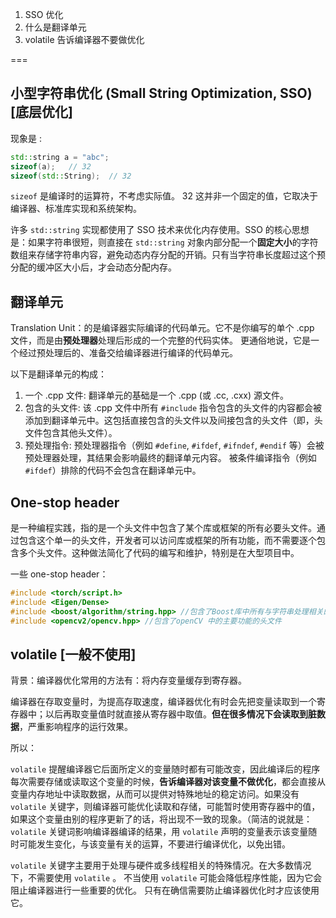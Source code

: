 
1. SSO 优化
2. 什么是翻译单元
3. volatile 告诉编译器不要做优化

===

## 小型字符串优化 (Small String Optimization, SSO)  [底层优化]

现象是 :

~~~cpp
std::string a = "abc";
sizeof(a);   // 32
sizeof(std::String);  // 32 
~~~

`sizeof` 是编译时的运算符，不考虑实际值。 32 这并非一个固定的值，它取决于编译器、标准库实现和系统架构。

许多 `std::string` 实现都使用了 SSO 技术来优化内存使用。SSO 的核心思想是：如果字符串很短，则直接在 `std::string` 对象内部分配一个**固定大小**的字符数组来存储字符串内容，避免动态内存分配的开销。只有当字符串长度超过这个预分配的缓冲区大小后，才会动态分配内存。


## 翻译单元

Translation Unit：的是编译器实际编译的代码单元。它不是你编写的单个 .cpp 文件，而是由**预处理器**处理后形成的一个完整的代码实体。 更通俗地说，它是一个经过预处理后的、准备交给编译器进行编译的代码单元。

以下是翻译单元的构成：

1. 一个 .cpp 文件: 翻译单元的基础是一个 .cpp (或 .cc, .cxx) 源文件。
2. 包含的头文件: 该 .cpp 文件中所有 `#include` 指令包含的头文件的内容都会被添加到翻译单元中。这包括直接包含的头文件以及间接包含的头文件（即，头文件包含其他头文件）。
3. 预处理指令: 预处理器指令（例如 `#define`, `#ifdef`, `#ifndef`, `#endif` 等）会被预处理器处理，其结果会影响最终的翻译单元内容。 被条件编译指令（例如 `#ifdef`）排除的代码不会包含在翻译单元中。

## One-stop header

是一种编程实践，指的是一个头文件中包含了某个库或框架的所有必要头文件。通过包含这个单一的头文件，开发者可以访问库或框架的所有功能，而不需要逐个包含多个头文件。这种做法简化了代码的编写和维护，特别是在大型项目中。

一些 one-stop header：
~~~cpp
#include <torch/script.h>
#include <Eigen/Dense>
#include <boost/algorithm/string.hpp> //包含了Boost库中所有与字符串处理相关的头文件。
#include <opencv2/opencv.hpp> //包含了openCV 中的主要功能的头文件
~~~


## volatile   [一般不使用]

背景：编译器优化常用的方法有：将内存变量缓存到寄存器。

编译器在存取变量时，为提高存取速度，编译器优化有时会先把变量读取到一个寄存器中；以后再取变量值时就直接从寄存器中取值。**但在很多情况下会读取到脏数据**，严重影响程序的运行效果。

所以：

`volatile` 提醒编译器它后面所定义的变量随时都有可能改变，因此编译后的程序每次需要存储或读取这个变量的时候，**告诉编译器对该变量不做优化**，都会直接从变量内存地址中读取数据，从而可以提供对特殊地址的稳定访问。如果没有 `volatile` 关键字，则编译器可能优化读取和存储，可能暂时使用寄存器中的值，如果这个变量由别的程序更新了的话，将出现不一致的现象。（简洁的说就是： `volatile` 关键词影响编译器编译的结果，用 `volatile` 声明的变量表示该变量随时可能发生变化，与该变量有关的运算，不要进行编译优化，以免出错。

`volatile` 关键字主要用于处理与硬件或多线程相关的特殊情况。在大多数情况下，不需要使用 `volatile` 。 不当使用 `volatile` 可能会降低程序性能，因为它会阻止编译器进行一些重要的优化。 只有在确信需要防止编译器优化时才应该使用它。 


